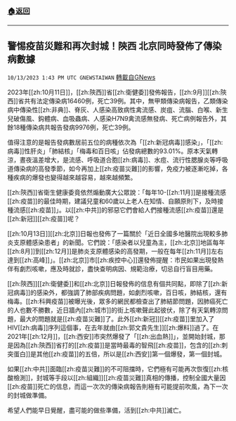 ###  [:house:返回](README.md)
---


## 警惕疫苗災難和再次封城！陝西 北京同時發佈了傳染病數據
`10/13/2023 1:43 PM UTC GNEWSTAIWAN` [轉載自GNews](https://gnews.org/articles/1829250)



2023年[[zh:10月11日]]，[[zh:陝西]]省[[zh:衛健委]]發佈報告，[[zh:9月]][[zh:陝西]]省共有法定傳染病16460例，死亡39例。其中，無甲類傳染病報告，乙類傳染病中傳染性[[zh:非典]]、脊灰、人感染高致病性禽流感、炭疽、流腦、白喉、新生兒破傷風、鈎體病、血吸蟲病、人感染H7N9禽流感無發病、死亡病例報告外，其餘18種傳染病共報告發病9976例，死亡39例。  

值得注意的是報告發病數居前五位的病種依次為「[[zh:新冠病毒]]感染」，「[[zh:病毒]]性肝炎」「肺結核」「梅毒和百日咳」佔發病總數的93.01%。原本天氣轉涼，晝夜溫差增大，是流感、呼吸道合胞[[zh:病毒]]、水痘、流行性腮腺炎等呼吸道傳染病的高發季節，如今再加上[[zh:疫苗災難]]的影響，免疫力被逐漸吃掉，各種疾病的爆發也變得越來越容易，越來越頻繁。

  

[[zh:陝西]]省衛生健康委竟依然煽動廣大公眾說：「每年10-[[zh:11月]]是接種流感[[zh:疫苗]]的最佳時期，建議兒童和60歲以上老人在知情、自願原則下，及時接種流感[[zh:疫苗]]」。以[[zh:中共]]的邪惡它們會給人們接種流感[[zh:疫苗]]還是[[zh:新冠]][[zh:疫苗]]呢？

  

[[zh:10月13日]][[zh:北京]]日報也發佈了一篇關於「近日全國多地醫院出現較多肺炎支原體感染患者」的新聞。它們說：「感染者以兒童為主，[[zh:北京]]地區每年[[zh:8月]]到[[zh:12月]]是肺炎支原體感染的高發期，一般在每年[[zh:11月]]左右達到[[zh:高峰]]」。[[zh:北京]]市[[zh:疾控中心]]還發佈提醒：市民如果出現發熱伴有劇烈咳嗽，應及時就診，盡快查明病因、規範治療，切忌自行盲目用藥。

  

[[zh:陝西]][[zh:衛健委]]和[[zh:北京]]日報發佈的信息有個共同點，即除了[[zh:新冠病毒]]的感染外，都強調了肺部疾病問題，如劇烈咳嗽，百日咳，肺結核，還有梅毒。[[zh:科興疫苗]]被曝光後，眾多的網民都檢查出了肺結節問題，因肺癌死亡的人也數不勝數，近日牆內[[zh:城市]]的街上咳嗽聲此起彼伏，除了有天氣轉涼問題，最大的問題就是[[zh:疫苗災難]]了。此外[[zh:新冠]][[zh:疫苗]]里加入了HIV[[zh:病毒]]序列這個事，在去年就由[[zh:郭文貴先生]][[zh:爆料]]過了。在2021年[[zh:12月]]，[[zh:西安]]市突然爆發了「[[zh:出血熱]]」，並開始封城，那是因為[[zh:陝西]]省打的[[zh:疫苗]]是當時最毒的智飛[[zh:疫苗]]，包含的[[zh:刺突蛋白]]是其他[[zh:疫苗]]的五倍，所以是[[zh:西安]]第一個爆發，第一個封城。

  

如果[[zh:中共]]面臨[[zh:疫苗災難]]的不可阻擋時，它們極有可能再次恢復[[zh:核酸檢測]]，封城等手段以[[zh:組織]][[zh:疫苗災難]]真相的傳播，控制全國大量因[[zh:疫苗]]死亡的信息，而這一次次的傳染病報告則極有可能提前吹風，為下一次的封城做準備。

  

希望人們能早日覺醒，盡可能的做些準備，活到[[zh:中共]]滅亡。
